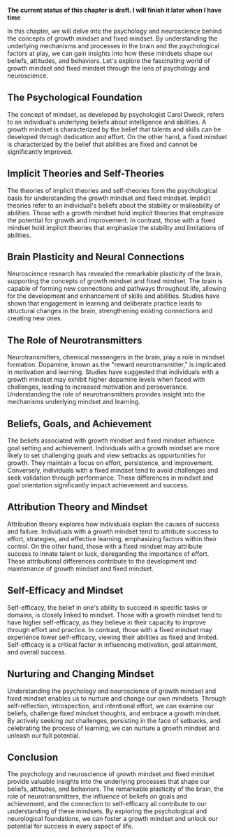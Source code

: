 **The current status of this chapter is draft. I will finish it later when I have time**

In this chapter, we will delve into the psychology and neuroscience behind the concepts of growth mindset and fixed mindset. By understanding the underlying mechanisms and processes in the brain and the psychological factors at play, we can gain insights into how these mindsets shape our beliefs, attitudes, and behaviors. Let's explore the fascinating world of growth mindset and fixed mindset through the lens of psychology and neuroscience.

The Psychological Foundation
----------------------------

The concept of mindset, as developed by psychologist Carol Dweck, refers to an individual's underlying beliefs about intelligence and abilities. A growth mindset is characterized by the belief that talents and skills can be developed through dedication and effort. On the other hand, a fixed mindset is characterized by the belief that abilities are fixed and cannot be significantly improved.

Implicit Theories and Self-Theories
-----------------------------------

The theories of implicit theories and self-theories form the psychological basis for understanding the growth mindset and fixed mindset. Implicit theories refer to an individual's beliefs about the stability or malleability of abilities. Those with a growth mindset hold implicit theories that emphasize the potential for growth and improvement. In contrast, those with a fixed mindset hold implicit theories that emphasize the stability and limitations of abilities.

Brain Plasticity and Neural Connections
---------------------------------------

Neuroscience research has revealed the remarkable plasticity of the brain, supporting the concepts of growth mindset and fixed mindset. The brain is capable of forming new connections and pathways throughout life, allowing for the development and enhancement of skills and abilities. Studies have shown that engagement in learning and deliberate practice leads to structural changes in the brain, strengthening existing connections and creating new ones.

The Role of Neurotransmitters
-----------------------------

Neurotransmitters, chemical messengers in the brain, play a role in mindset formation. Dopamine, known as the "reward neurotransmitter," is implicated in motivation and learning. Studies have suggested that individuals with a growth mindset may exhibit higher dopamine levels when faced with challenges, leading to increased motivation and perseverance. Understanding the role of neurotransmitters provides insight into the mechanisms underlying mindset and learning.

Beliefs, Goals, and Achievement
-------------------------------

The beliefs associated with growth mindset and fixed mindset influence goal setting and achievement. Individuals with a growth mindset are more likely to set challenging goals and view setbacks as opportunities for growth. They maintain a focus on effort, persistence, and improvement. Conversely, individuals with a fixed mindset tend to avoid challenges and seek validation through performance. These differences in mindset and goal orientation significantly impact achievement and success.

Attribution Theory and Mindset
------------------------------

Attribution theory explores how individuals explain the causes of success and failure. Individuals with a growth mindset tend to attribute success to effort, strategies, and effective learning, emphasizing factors within their control. On the other hand, those with a fixed mindset may attribute success to innate talent or luck, disregarding the importance of effort. These attributional differences contribute to the development and maintenance of growth mindset and fixed mindset.

Self-Efficacy and Mindset
-------------------------

Self-efficacy, the belief in one's ability to succeed in specific tasks or domains, is closely linked to mindset. Those with a growth mindset tend to have higher self-efficacy, as they believe in their capacity to improve through effort and practice. In contrast, those with a fixed mindset may experience lower self-efficacy, viewing their abilities as fixed and limited. Self-efficacy is a critical factor in influencing motivation, goal attainment, and overall success.

Nurturing and Changing Mindset
------------------------------

Understanding the psychology and neuroscience of growth mindset and fixed mindset enables us to nurture and change our own mindsets. Through self-reflection, introspection, and intentional effort, we can examine our beliefs, challenge fixed mindset thoughts, and embrace a growth mindset. By actively seeking out challenges, persisting in the face of setbacks, and celebrating the process of learning, we can nurture a growth mindset and unleash our full potential.

Conclusion
----------

The psychology and neuroscience of growth mindset and fixed mindset provide valuable insights into the underlying processes that shape our beliefs, attitudes, and behaviors. The remarkable plasticity of the brain, the role of neurotransmitters, the influence of beliefs on goals and achievement, and the connection to self-efficacy all contribute to our understanding of these mindsets. By exploring the psychological and neurological foundations, we can foster a growth mindset and unlock our potential for success in every aspect of life.
